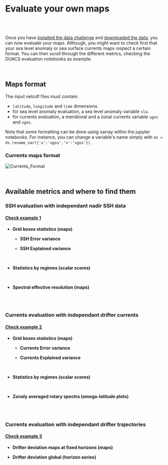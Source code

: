 # Evaluate your own maps

<br> 
 

<br> 

Once you have [installed the data challenge](getstarted_install.md) and [downloaded the data](getstarted_data.md), you can now evaluate your maps. Although, you might want to check first that your sea level anomaly or sea surface currents maps respect a certain format. You can then scroll through the different metrics, checking the DUACS evaluation notebooks as example. 


<br> 

## Maps format

The input netcdf files must contain: 
- `latitude`, `longitude` and `time` dimensions. 
- for sea level anomaly evaluation, a sea level anomaly variable `sla`.
- for currents evaluation, a meridional and a zonal currents variable `ugos` and `vgos`.

Note that some formatting can be done using xarray within the jupyter notebooks. For instance, you can change a variable's name simply with `ds = ds.rename_var({'u':'ugos','v':'vgos'})`. 
  

### Currents maps format

![Currents_Format](../figures/Maps_format_Currents.png)  

 
<br> 

## Available metrics and where to find them

### SSH evaluation with independant nadir SSH data 
 

#### [Check example 1](https://github.com/ocean-data-challenges/2023a_SSH_mapping_OSE/blob/main/nb_diags_global/ssh_scores_DUACS_geos.ipynb)
 

- **Grid boxes statistics (maps)** 
     
   - **SSH Error variance**      
 
   - **SSH Explained variance** 

 
<br> 

- **Statistics by regimes (scalar scores)**  
 
 
<br> 

- **Spectral effective resolution (maps)**
  


<br> 


<br> 

### Currents evaluation with independant drifter currents 

#### [Check example 2](https://github.com/ocean-data-challenges/2023a_SSH_mapping_OSE/blob/main/nb_diags_global/uv_scores_DUACS_geos.ipynb)
 
- **Grid boxes statistics (maps)**  
     
   - **Currents Error variance**      
 
   - **Currents Explained variance** 

<br> 

- **Statistics by regimes (scalar scores)** 
    

<br> 

- **Zonaly averaged rotary spectra (omega-latitude plots)**  
     

<br> 


<br> 

### Currents evaluation with independant drifter trajectories 

#### [Check example 3](https://github.com/ocean-data-challenges/2023a_SSH_mapping_OSE/blob/main/nb_diags_global/uv_scores_DUACS_geos.ipynb) 

- **Drifter deviation maps at fixed horizons (maps)**

- **Drifter deviation global (horizon series)**
